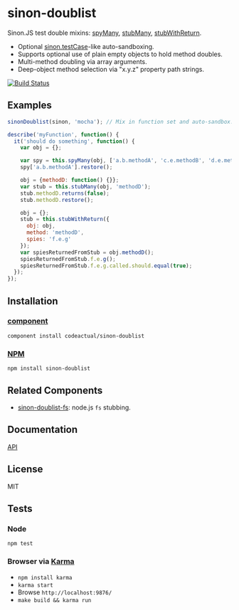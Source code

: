 # sinon-doublist

Sinon.JS test double mixins: [spyMany](https://github.com/codeactual/sinon-doublist/#api), [stubMany](https://github.com/codeactual/sinon-doublist/#api), [stubWithReturn](https://github.com/codeactual/sinon-doublist/#api).

* Optional [sinon.testCase](http://sinonjs.org/docs/#sandbox)-like auto-sandboxing.
* Supports optional use of plain empty objects to hold method doubles.
* Multi-method doubling via array arguments.
* Deep-object method selection via "x.y.z" property path strings.

[![Build Status](https://travis-ci.org/codeactual/sinon-doublist.png)](https://travis-ci.org/codeactual/sinon-doublist)

## Examples

```js
sinonDoublist(sinon, 'mocha'); // Mix in function set and auto-sandbox.

describe('myFunction', function() {
  it('should do something', function() {
    var obj = {};

    var spy = this.spyMany(obj, ['a.b.methodA', 'c.e.methodB', 'd.e.methodC']);
    spy['a.b.methodA'].restore();

    obj = {methodD: function() {}};
    var stub = this.stubMany(obj, 'methodD');
    stub.methodD.returns(false);
    stub.methodD.restore();

    obj = {};
    stub = this.stubWithReturn({
      obj: obj,
      method: 'methodD',
      spies: 'f.e.g'
    });
    var spiesReturnedFromStub = obj.methodD();
    spiesReturnedFromStub.f.e.g();
    spiesReturnedFromStub.f.e.g.called.should.equal(true);
  });
});
```

## Installation

### [component](https://github.com/component/component)

    component install codeactual/sinon-doublist

### [NPM](https://npmjs.org/package/sinon-doublist)

    npm install sinon-doublist

## Related Components

* [sinon-doublist-fs](https://github.com/codeactual/sinon-doublist-fs/): node.js `fs` stubbing.

## Documentation

[API](docs/sinon-doublist.md)

## License

  MIT

## Tests

### Node

    npm test

### Browser via [Karma](http://karma-runner.github.com/)

* `npm install karma`
* `karma start`
* Browse `http://localhost:9876/`
* `make build && karma run`
